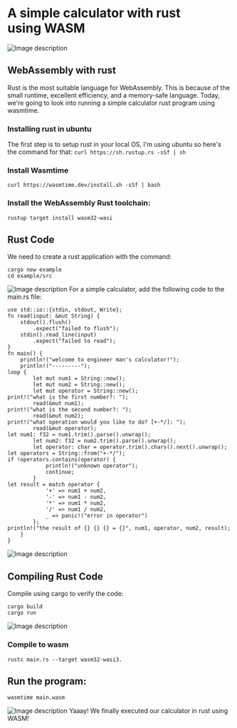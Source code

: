 # A simple calculator with rust using WASM
![Image description](https://www.wasm.builders/images/PulTEJkg_yKo5brFth0UtkDTMlMeD2jWztdOJ40d81E/s:1000:420/mb:500000/ar:1/aHR0cHM6Ly93d3cu/d2FzbS5idWlsZGVy/cy9yZW1vdGVpbWFn/ZXMvdXBsb2Fkcy9h/cnRpY2xlcy9pcGhj/ZnYzZGY2cGZpd3Ux/NWViOS5qcGc)

## WebAssembly with rust
  Rust is the most suitable language for WebAssembly. This is because of the small runtime, excellent efficiency, and a memory-safe language.
  Today, we're going to look into running a simple calculator rust program using wasmtime.

### Installing rust in ubuntu

The first step is to setup rust in your local OS, I'm using ubuntu so here's the command for that:
`curl https://sh.rustup.rs -sSf | sh`

### Install Wasmtime

`curl https://wasmtime.dev/install.sh -sSf | bash`

### Install the WebAssembly Rust toolchain:​

`rustup target install wasm32-wasi`

## Rust Code​

We need to create a rust application with the command:

```
cargo new example
cd example/src
```

![Image description](https://www.wasm.builders/images/s_jNaYQL-a9EqhAAJ83x2cFzzFdcHm6RkkWVZquJfa0/w:880/mb:500000/ar:1/aHR0cHM6Ly93d3cu/d2FzbS5idWlsZGVy/cy9yZW1vdGVpbWFn/ZXMvdXBsb2Fkcy9h/cnRpY2xlcy9sZTRr/Zzg3NzdidHNsMGx5/eGg5YS5wbmc)
For a simple calculator, add the following code to the main.rs file:

```
use std::io::{stdin, stdout, Write};
fn read(input: &mut String) {
    stdout().flush()
        .expect("failed to flush");
    stdin().read_line(input)
        .expect("failed to read");
}
fn main() {
    println!("welcome to engineer man's calculator!");
    println!("---------");
loop {
        let mut num1 = String::new();
        let mut num2 = String::new();
        let mut operator = String::new();
print!("what is the first number?: ");
        read(&mut num1);
print!("what is the second number?: ");
        read(&mut num2);
print!("what operation would you like to do? [+-*/]: ");
        read(&mut operator);
let num1: f32 = num1.trim().parse().unwrap();
        let num2: f32 = num2.trim().parse().unwrap();
        let operator: char = operator.trim().chars().next().unwrap();
let operators = String::from("+-*/");
if !operators.contains(operator) {
            println!("unknown operator");
            continue;
        }
let result = match operator {
            '+' => num1 + num2,
            '-' => num1 - num2,
            '*' => num1 * num2,
            '/' => num1 / num2,
            _ => panic!("error in operator")
        };
println!("the result of {} {} {} = {}", num1, operator, num2, result);
    }
}
```

![Image description](https://www.wasm.builders/images/Blh-SEqEwtQqoEEEC1MtuDmOHxI2yIm5ENNt4-cHTMA/w:880/mb:500000/ar:1/aHR0cHM6Ly93d3cu/d2FzbS5idWlsZGVy/cy9yZW1vdGVpbWFn/ZXMvdXBsb2Fkcy9h/cnRpY2xlcy9iYjVi/OGt6cDY5eDQ0a2t2/Yzdmbi5wbmc)
## Compiling Rust Code​
Compile using cargo to verify the code:

```
cargo build
cargo run
```

![Image description](https://www.wasm.builders/images/a0ixuwx656yfSsVokjNYRooa4mXDt17ciOZy9w3An8Q/w:880/mb:500000/ar:1/aHR0cHM6Ly93d3cu/d2FzbS5idWlsZGVy/cy9yZW1vdGVpbWFn/ZXMvdXBsb2Fkcy9h/cnRpY2xlcy96NHpu/ZDN6aDJrNnV6Zmp2/eWx2di5wbmc)
### Compile to wasm

```
rustc main.rs --target wasm32-wasi3.
```

## Run the program:

```
wasmtime main.wasm
```

![Image description](https://www.wasm.builders/images/_8b8EswwyyDN6ytsStDGwGO1oXK8fgmh5gSNszkXuF0/w:880/mb:500000/ar:1/aHR0cHM6Ly93d3cu/d2FzbS5idWlsZGVy/cy9yZW1vdGVpbWFn/ZXMvdXBsb2Fkcy9h/cnRpY2xlcy9pMmI3/ajl5YW9lMjNmZ3B4/aWVhNy5wbmc)
Yaaay! We finally executed our calculator in rust using WASM!
